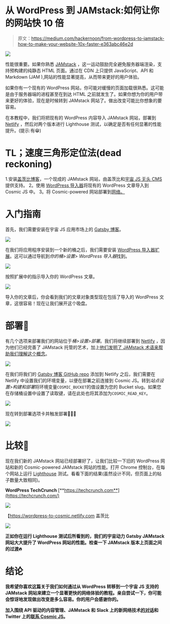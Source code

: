 # 从 WordPress 到 JAMstack:如何让你的网站快 10 倍

> 原文：<https://medium.com/hackernoon/from-wordpress-to-jamstack-how-to-make-your-website-10x-faster-e363abc46e2d>

![](img/d1fa35ba69409eee8d1b50d998ba4b00.png)

性能很重要。如果你熟悉 [JAMstack](https://jamstack.org/) ，这一运动鼓励完全避免服务器端渲染，支持预构建的纯静态 HTML 页面。通过在 CDN 上只提供 JavaScript、API 和 Markdown (JAM ),网站的性能显著提高，从而带来更好的用户体验。

如果你有一个现有的 WordPress 网站，你可能对缓慢的页面加载很熟悉。这可能是由于服务器端的进程甚至在到达 HTML 之前就发生了。如果你想为你的用户带来更好的体验，现在是时候转到 JAMstack 网站了。做出改变可能比你想象的要容易。

在本教程中，我们将把现有的 WordPress 内容导入 JAMstack 网站，部署到 [Netlify](https://www.netlify.com/) ，然后对两个版本进行 Lighthouse 测试，以确定是否有任何显著的性能提升。(提示:有😁)

# TL；速度三角形定位法(dead reckoning)

1.安装[盖茨比博客](https://cosmicjs.com/apps/gatsby-blog)，一个现成的 JAMstack 网站，由盖茨比和[宇宙 JS 无头 CMS](https://cosmicjs.com/) 提供支持。
2。使用 [WordPress 导入器](https://cosmicjs.com/extensions/wordpress-importer)将现有的 WordPress 文章导入到 Cosmic JS 中。
3。将 Cosmic-powered 网站部署到[网络。](https://www.netlify.com/)

# 入门指南

首先，我们需要安装在宇宙 JS 应用市场上的 [Gatsby 博客](https://cosmicjs.com/apps/gatsby-blog)。

![](img/5f76f5f07d31846908a449bcaa604d23.png)

在我们将应用程序安装到一个新的桶之后，我们需要安装 [WordPress 导入器扩展](https://cosmicjs.com/extensions/wordpress-importer)。这可以通过导航到*你的桶>设置> WordPress 导入器*找到。

![](img/0b8342774aa58ec6879469445ae092c2.png)

按照扩展中的指示导入你的 WordPress 文章。

![](img/321c6ab161d5b35e8a4694d4af3c9a16.png)

导入你的文章后，你会看到我们的文章对象类型现在包括了导入的 WordPress 文章，这很容易！现在让我们展开这个吸盘。

# 部署🚀

有几个选项来部署我们的网站位于*桶>设置>部署*。我们将继续部署到 [Netlify](https://www.netlify.com/) ，因为他们已经完善了 JAMstack 托管的艺术，加上[他们发明了 JAMstack 术语来帮助我们理解这个概念](https://www.netlify.com/blog/2019/01/17/the-importance-of-developer-experience-with-github-founder-tom-preston-werner/)。

![](img/a46ba251f1c17d9b3f5bed214b0a6ab6.png)

在我们将我们的 [Gatsby 博客 GitHub repo](https://github.com/cosmicjs/gatsby-blog-cosmicjs) 添加到 Netlify 之后，我们需要在 Netlify 中设置我们的环境变量，以便在部署之前连接到 Cosmic JS。转到*站点设置>构建和部署*将环境变量`COSMIC_BUCKET`的值设置为您的 Bucket slug。如果您在存储桶设置中设置了读取键，请在此处也将其添加为`COSMIC_READ_KEY`。

![](img/52596235b4e4e8af494c0900e043ffaf.png)

现在转到部署选项卡并触发部署🚀🚀🚀

![](img/0d50f32e228a774c8a4f171c8b3c3dbb.png)

# 比较🧐

现在我们新的 JAMstack 网站已经部署好了，让我们比较一下旧的 WordPress 网站和新的 Cosmic-powered JAMstack 网站的性能。打开 Chrome 控制台，在每个网站上运行 [Lighthouse](https://developers.google.com/web/tools/lighthouse/) 测试。看看下面的结果(虽然设计不同，但页面上的帖子数量大致相同)。

**WordPress TechCrunch**
[**https://techcrunch.com**](https://techcrunch.com/)

![](img/bc7dd389038dd88b1e8ab15d6213d10e.png)

【https://wordpress-to-cosmic.netlify.com 盖茨比

**![](img/843d83c291d98c3dc77e6c00a773173e.png)**

**正如你在运行 Lighthouse 测试后所看到的，我们的宇宙动力 Gatsby JAMstack 网站大大提升了 WordPress 网站的性能。检查一下 JAMstack 版本上页面之间的过渡🔥**

# **结论**

**我希望你喜欢这篇关于我们如何通过从 WordPress 转移到一个宇宙 JS 支持的 JAMstack 网站来建立一个显著更快的网络体验的教程。亲自尝试一下，你可能会惊讶地发现做出改变是多么容易。你的用户会感谢你的。**

**加入围绕 API 驱动的内容管理、JAMstack 和 Slack 上的新网络技术[的对话](https://cosmicjs.com/community)和 Twitter 上的[联系 Cosmic JS](https://twitter.com/cosmic_js)。**